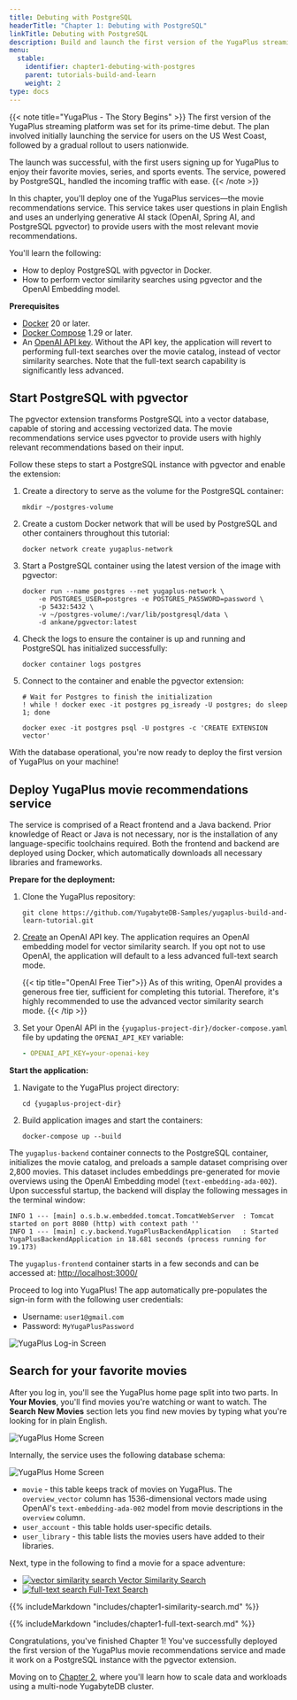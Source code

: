 ```yaml
---
title: Debuting with PostgreSQL
headerTitle: "Chapter 1: Debuting with PostgreSQL"
linkTitle: Debuting with PostgreSQL
description: Build and launch the first version of the YugaPlus streaming service on PostgreSQL.
menu:
  stable:
    identifier: chapter1-debuting-with-postgres
    parent: tutorials-build-and-learn
    weight: 2
type: docs
---
```


{{< note title="YugaPlus - The Story Begins" >}}
The first version of the YugaPlus streaming platform was set for its prime-time debut. The plan involved initially launching the service for users on the US West Coast, followed by a gradual rollout to users nationwide.

The launch was successful, with the first users signing up for YugaPlus to enjoy their favorite movies, series, and sports events. The service, powered by PostgreSQL, handled the incoming traffic with ease.
{{< /note >}}

In this chapter, you'll deploy one of the YugaPlus services—the movie recommendations service. This service takes user questions in plain English and uses an underlying generative AI stack (OpenAI, Spring AI, and PostgreSQL pgvector) to provide users with the most relevant movie recommendations.

You'll learn the following:

* How to deploy PostgreSQL with pgvector in Docker.
* How to perform vector similarity searches using pgvector and the OpenAI Embedding model.

**Prerequisites**

* [Docker](https://www.docker.com) 20 or later.
* [Docker Compose](https://docs.docker.com/compose/install/) 1.29 or later.
* An [OpenAI API key](https://platform.openai.com/docs/introduction). Without the API key, the application will revert to performing full-text searches over the movie catalog, instead of vector similarity searches. Note that the full-text search capability is significantly less advanced.

## Start PostgreSQL with pgvector

The pgvector extension transforms PostgreSQL into a vector database, capable of storing and accessing vectorized data. The movie recommendations service uses pgvector to provide users with highly relevant recommendations based on their input.

Follow these steps to start a PostgreSQL instance with pgvector and enable the extension:

1. Create a directory to serve as the volume for the PostgreSQL container:

    ```shell
    mkdir ~/postgres-volume
    ```

2. Create a custom Docker network that will be used by PostgreSQL and other containers throughout this tutorial:

    ```shell
    docker network create yugaplus-network
    ```

3. Start a PostgreSQL container using the latest version of the image with pgvector:

    ```shell
    docker run --name postgres --net yugaplus-network \
        -e POSTGRES_USER=postgres -e POSTGRES_PASSWORD=password \
        -p 5432:5432 \
        -v ~/postgres-volume/:/var/lib/postgresql/data \
        -d ankane/pgvector:latest
    ```

4. Check the logs to ensure the container is up and running and PostgreSQL has initialized successfully:

    ```shell
    docker container logs postgres
    ```

5. Connect to the container and enable the pgvector extension:

    ```shell
    # Wait for Postgres to finish the initialization
    ! while ! docker exec -it postgres pg_isready -U postgres; do sleep 1; done

    docker exec -it postgres psql -U postgres -c 'CREATE EXTENSION vector'
    ```

With the database operational, you're now ready to deploy the first version of YugaPlus on your machine!

## Deploy YugaPlus movie recommendations service

The service is comprised of a React frontend and a Java backend. Prior knowledge of React or Java is not necessary, nor is the installation of any language-specific toolchains required. Both the frontend and backend are deployed using Docker, which automatically downloads all necessary libraries and frameworks.

**Prepare for the deployment:**

1. Clone the YugaPlus repository:

    ```shell
    git clone https://github.com/YugabyteDB-Samples/yugaplus-build-and-learn-tutorial.git
    ```

2. [Create](<https://platform.openai.com>) an OpenAI API key. The application requires an OpenAI embedding model for vector similarity search. If you opt not to use OpenAI, the application will default to a less advanced full-text search mode.

    {{< tip title="OpenAI Free Tier">}}
As of this writing, OpenAI provides a generous free tier, sufficient for completing this tutorial. Therefore, it's highly recommended to use the advanced vector similarity search mode.
    {{< /tip >}}

3. Set your OpenAI API in the `{yugaplus-project-dir}/docker-compose.yaml` file by updating the `OPENAI_API_KEY` variable:

    ```yaml
    - OPENAI_API_KEY=your-openai-key
    ```

**Start the application:**

1. Navigate to the YugaPlus project directory:

    ```shell
    cd {yugaplus-project-dir}
    ```

2. Build application images and start the containers:

    ```shell
    docker-compose up --build
    ```

The `yugaplus-backend` container connects to the PostgreSQL container, initializes the movie catalog, and preloads a sample dataset comprising over 2,800 movies. This dataset includes embeddings pre-generated for movie overviews using the OpenAI Embedding model (`text-embedding-ada-002`). Upon successful startup, the backend will display the following messages in the terminal window:

```output
INFO 1 --- [main] o.s.b.w.embedded.tomcat.TomcatWebServer  : Tomcat started on port 8080 (http) with context path ''
INFO 1 --- [main] c.y.backend.YugaPlusBackendApplication   : Started YugaPlusBackendApplication in 18.681 seconds (process running for 19.173)
```

The `yugaplus-frontend` container starts in a few seconds and can be accessed at: <http://localhost:3000/>

Proceed to log into YugaPlus! The app automatically pre-populates the sign-in form with the following user credentials:

* Username: `user1@gmail.com`
* Password: `MyYugaPlusPassword`

![YugaPlus Log-in Screen](/images/tutorials/build-and-learn/login-screen.png)

## Search for your favorite movies

After you log in, you'll see the YugaPlus home page split into two parts. In **Your Movies**, you'll find movies you're watching or want to watch. The **Search New Movies** section lets you find new movies by typing what you're looking for in plain English.

![YugaPlus Home Screen](/images/tutorials/build-and-learn/chapter1-home-screen.png)

Internally, the service uses the following database schema:

![YugaPlus Home Screen](/images/tutorials/build-and-learn/yugaplus-schema.png)

* `movie` - this table keeps track of movies on YugaPlus. The `overview_vector` column has 1536-dimensional vectors made using OpenAI's `text-embedding-ada-002` model from movie descriptions in the `overview` column.
* `user_account` - this table holds user-specific details.
* `user_library` - this table lists the movies users have added to their libraries.

Next, type in the following to find a movie for a space adventure:

<ul class="nav nav-tabs-alt nav-tabs-yb custom-tabs">
  <li>
    <a href="#similarity" class="nav-link active" id="similarity-tab" data-toggle="tab"
      role="tab" aria-controls="similarity" aria-selected="true">
      <img src="/icons/openai-logomark.svg" alt="vector similarity search">
      Vector Similarity Search
    </a>
  </li>
  <li>
    <a href="#fulltext" class="nav-link" id="fulltext-tab" data-toggle="tab"
      role="tab" aria-controls="fulltext" aria-selected="false">
      <img src="/icons/search.svg" alt="full-text search">
      Full-Text Search
    </a>
  </li>
</ul>

<div class="tab-content">
  <div id="similarity" class="tab-pane fade show active" role="tabpanel" aria-labelledby="similarity-tab">

{{% includeMarkdown "includes/chapter1-similarity-search.md" %}}

  </div>

  <div id="fulltext" class="tab-pane fade" role="tabpanel" aria-labelledby="fulltext-tab">

{{% includeMarkdown "includes/chapter1-full-text-search.md" %}}

  </div>
</div>

Congratulations, you've finished Chapter 1! You've successfully deployed the first version of the YugaPlus movie recommendations service and made it work on a PostgreSQL instance with the pgvector extension.

Moving on to [Chapter 2](../chapter2-scaling-with-yugabytedb), where you'll learn how to scale data and workloads using a multi-node YugabyteDB cluster.
